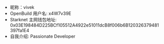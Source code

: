 - 昵称：vivek 
- OpenBuild 用户名: x4W7v39E
- Starknet 主网钱包地址: 0x03E198484D225BCf105512A4922e51011dcB8f006b6B120326379481397fa1E4
- 自我介绍: Passionate Developer
